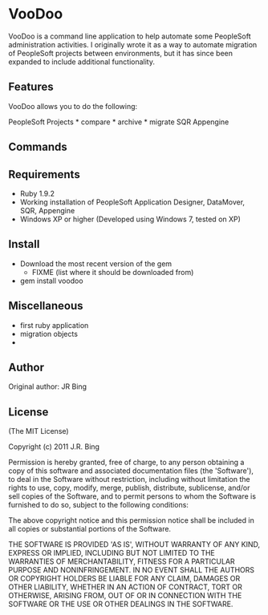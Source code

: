 VooDoo
===========

VooDoo is a command line application to help automate some PeopleSoft administration activities.  I originally wrote it as a way to automate migration of PeopleSoft projects between environments, but it has since been expanded to include additional functionality. 

Features
--------

VooDoo allows you to do the following:

PeopleSoft Projects
    * compare
    * archive
    * migrate
SQR
Appengine

Commands
--------

Requirements
------------

* Ruby 1.9.2
* Working installation of PeopleSoft Application Designer, DataMover, SQR, Appengine
* Windows XP or higher (Developed using Windows 7, tested on XP)

Install
-------

* Download the most recent version of the gem
    * FIXME (list where it should be downloaded from)
* gem install voodoo

Miscellaneous
-------------
* first ruby application
* migration objects
* 

Author
------

Original author: JR Bing


License
-------

(The MIT License) 

Copyright (c) 2011 J.R. Bing

Permission is hereby granted, free of charge, to any person obtaining
a copy of this software and associated documentation files (the
'Software'), to deal in the Software without restriction, including
without limitation the rights to use, copy, modify, merge, publish,
distribute, sublicense, and/or sell copies of the Software, and to
permit persons to whom the Software is furnished to do so, subject to
the following conditions:

The above copyright notice and this permission notice shall be
included in all copies or substantial portions of the Software.

THE SOFTWARE IS PROVIDED 'AS IS', WITHOUT WARRANTY OF ANY KIND,
EXPRESS OR IMPLIED, INCLUDING BUT NOT LIMITED TO THE WARRANTIES OF
MERCHANTABILITY, FITNESS FOR A PARTICULAR PURPOSE AND NONINFRINGEMENT.
IN NO EVENT SHALL THE AUTHORS OR COPYRIGHT HOLDERS BE LIABLE FOR ANY
CLAIM, DAMAGES OR OTHER LIABILITY, WHETHER IN AN ACTION OF CONTRACT,
TORT OR OTHERWISE, ARISING FROM, OUT OF OR IN CONNECTION WITH THE
SOFTWARE OR THE USE OR OTHER DEALINGS IN THE SOFTWARE.
